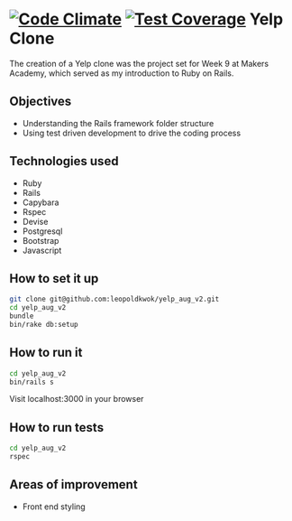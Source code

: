 [![Code Climate](https://codeclimate.com/github/leopoldkwok/yelp_aug_v2/badges/gpa.svg)](https://codeclimate.com/github/leopoldkwok/yelp_aug_v2)  [![Test Coverage](https://codeclimate.com/github/leopoldkwok/yelp_aug_v2/badges/coverage.svg)](https://codeclimate.com/github/leopoldkwok/yelp_aug_v2)
Yelp Clone
===========

The creation of a Yelp clone was the project set for Week 9 at Makers Academy, which served as my introduction 
to Ruby on Rails. 

Objectives
----------
- Understanding the Rails framework folder structure
- Using test driven development to drive the coding process

Technologies used
-----------------
- Ruby
- Rails
- Capybara
- Rspec
- Devise
- Postgresql
- Bootstrap
- Javascript


How to set it up
-----------------

```sh
git clone git@github.com:leopoldkwok/yelp_aug_v2.git
cd yelp_aug_v2
bundle
bin/rake db:setup
```

How to run it
--------------
```sh
cd yelp_aug_v2
bin/rails s
```

Visit localhost:3000 in your browser

How to run tests
----------------

```sh
cd yelp_aug_v2
rspec
```

Areas of improvement
--------------------
- Front end styling